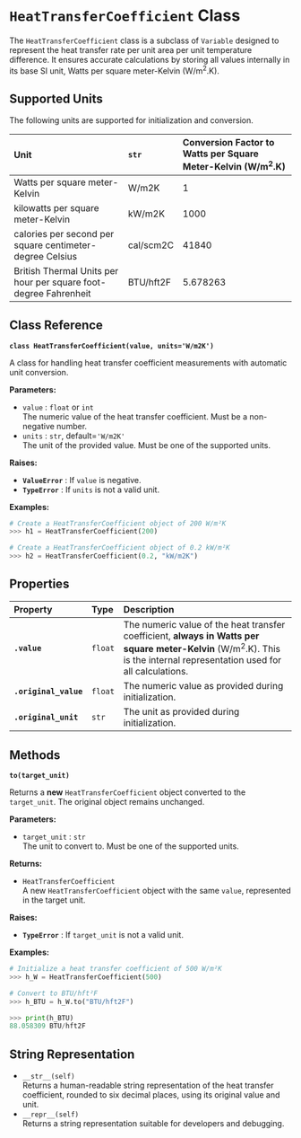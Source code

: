# **`HeatTransferCoefficient` Class**

The `HeatTransferCoefficient` class is a subclass of `Variable` designed to represent the heat transfer rate per unit area per unit temperature difference. It ensures accurate calculations by storing all values internally in its base SI unit, Watts per square meter-Kelvin (W/m<sup>2</sup>.K).

## **Supported Units**

The following units are supported for initialization and conversion.

| Unit | `str` | Conversion Factor to Watts per Square Meter-Kelvin (W/m<sup>2</sup>.K) |
| :---- | :---- | :---- |
| Watts per square meter-Kelvin | W/m2K | 1 |
| kilowatts per square meter-Kelvin | kW/m2K | 1000 |
| calories per second per square centimeter-degree Celsius | cal/scm2C | 41840 |
| British Thermal Units per hour per square foot-degree Fahrenheit | BTU/hft2F | 5.678263 |

## **Class Reference**

**`class HeatTransferCoefficient(value, units='W/m2K')`**

A class for handling heat transfer coefficient measurements with automatic unit conversion.

**Parameters:**

* `value` : `float` or `int`  
  The numeric value of the heat transfer coefficient. Must be a non-negative number.  
* `units` : `str`, default=`'W/m2K'`  
  The unit of the provided value. Must be one of the supported units.

**Raises:**

* **`ValueError`** : If `value` is negative.  
* **`TypeError`** : If `units` is not a valid unit.

**Examples:**
```py
# Create a HeatTransferCoefficient object of 200 W/m²K  
>>> h1 = HeatTransferCoefficient(200)

# Create a HeatTransferCoefficient object of 0.2 kW/m²K  
>>> h2 = HeatTransferCoefficient(0.2, "kW/m2K")
```
## **Properties**

| Property | Type | Description |
| :---- | :---- | :---- |
| **`.value`** | `float` | The numeric value of the heat transfer coefficient, **always in Watts per square meter-Kelvin** (W/m<sup>2</sup>.K). This is the internal representation used for all calculations. |
| **`.original_value`** | `float` | The numeric value as provided during initialization. |
| **`.original_unit`** | `str` | The unit as provided during initialization. |

## **Methods**

**`to(target_unit)`**

Returns a **new** `HeatTransferCoefficient` object converted to the `target_unit`. The original object remains unchanged.

**Parameters:**

* `target_unit` : `str`  
  The unit to convert to. Must be one of the supported units.

**Returns:**

* `HeatTransferCoefficient`  
  A new `HeatTransferCoefficient` object with the same `value`, represented in the target unit.

**Raises:**

* **`TypeError`** : If `target_unit` is not a valid unit.

**Examples:**
```py
# Initialize a heat transfer coefficient of 500 W/m²K  
>>> h_W = HeatTransferCoefficient(500)

# Convert to BTU/hft²F  
>>> h_BTU = h_W.to("BTU/hft2F")

>>> print(h_BTU)  
88.058309 BTU/hft2F
```


## **String Representation**

* `__str__(self)`  
  Returns a human-readable string representation of the heat transfer coefficient, rounded to six decimal places, using its original value and unit.  
* `__repr__(self)`  
  Returns a string representation suitable for developers and debugging.
